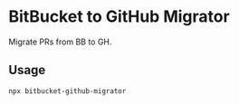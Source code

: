 # BitBucket to GitHub Migrator

Migrate PRs from BB to GH.


## Usage

```sh
npx bitbucket-github-migrator
```
